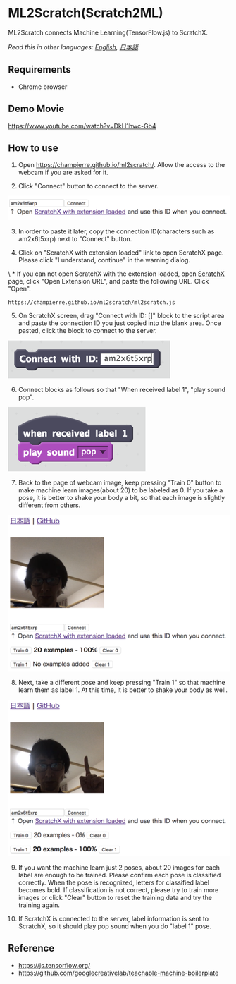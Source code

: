 # ML2Scratch(Scratch2ML)

ML2Scratch connects Machine Learning(TensorFlow.js) to ScratchX.

*Read this in other languages: [English](README.md), [日本語](README.ja.md).*

## Requirements

- Chrome browser

## Demo Movie

https://www.youtube.com/watch?v=DkH1hwc-Gb4

## How to use

1. Open https://champierre.github.io/ml2scratch/. Allow the access to the webcam if you are asked for it.

2. Click "Connect" button to connect to the server.

  ![1.png](images/en/1.png)

3. In order to paste it later, copy the connection ID(characters such as am2x6t5xrp) next to "Connect" button.

4. Click on "ScratchX with extension loaded" link to open ScratchX page. Please click "I understand, continue" in the warning dialog.

  \ * If you can not open ScratchX with the extension loaded, open [ScratchX](http://scratchx.org/) page, click "Open Extension URL", and paste the following URL. Click "Open".

  ```
  https://champierre.github.io/ml2scratch/ml2scratch.js
  ```

5. On ScratchX screen, drag "Connect with ID: []" block to the script area and paste the connection ID you just copied into the blank area. Once pasted, click the block to connect to the server.

  ![5.png](images/en/5.png)

6. Connect blocks as follows so that "When received label 1", "play sound pop".

  ![6.png](images/en/6.png)

7. Back to the page of webcam image, keep pressing "Train 0" button to make machine learn images(about 20) to be labeled as 0. If you take a pose, it is better to shake your body a bit, so that each image is slightly different from others.

  ![7.png](images/en/7.png)

8. Next, take a different pose and keep pressing "Train 1" so that machine learn them as label 1. At this time, it is better to shake your body as well.

  ![8.png](images/en/8.png)

9. If you want the machine learn just 2 poses, about 20 images for each label are enough to be trained. Please confirm each pose is classified correctly. When the pose is recognized, letters for classified label becomes bold. If classification is not correct, please try to train more images or click "Clear" button to reset the training data and try the training again.

10. If ScratchX is connected to the server, label information is sent to ScratchX, so it should play pop sound when you do "label 1" pose.

## Reference

- https://js.tensorflow.org/
- https://github.com/googlecreativelab/teachable-machine-boilerplate
